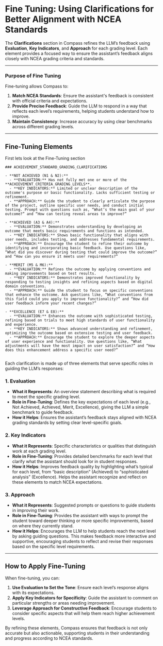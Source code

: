 # Fine Tuning: Using Clarifications for Better Alignment with NCEA Standards

The **Clarifications** section in Compass refines the LLM’s feedback using **Evaluation**, **Key Indicators**, and **Approach** for each grading level. Each element provides a focused way to ensure the assistant’s feedback aligns closely with NCEA grading criteria and standards.

---

### Purpose of Fine Tuning

Fine-tuning allows Compass to:
1. **Match NCEA Standards**: Ensure the assistant's feedback is consistent with official criteria and expectations.
2. **Provide Precise Feedback**: Guide the LLM to respond in a way that reflects each level’s requirements, helping students understand how to improve.
3. **Maintain Consistency**: Increase accuracy by using clear benchmarks across different grading levels.

---

## Fine-Tuning Elements

First lets look at the Fine-Tuning section

```
### ACHIEVEMENT_STANDARD_GRADING_CLARIFICATIONS

- **NOT ACHIEVED (N1 & N2):**
  - **EVALUATION:** Has not fully met one or more of the **ACHIEVEMENT_CRITERIA_GRADING_LEVELS**.
  - **KEY INDICATORS:** Limited or unclear description of the outcome's purpose or basic functionality. Lacks sufficient testing or refinement.
  - **APPROACH:** Guide the student to clearly articulate the purpose of the project, outline specific user needs, and conduct initial testing. Prompt with questions such as, “What’s the main goal of your outcome?” and “How can testing reveal areas to improve?”

- **ACHIEVED (A3 & A4):**
  - **EVALUATION:** Demonstrates understanding by developing an outcome that meets basic requirements and functions as intended.
  - **KEY INDICATORS:** Shows basic functionality that aligns with user needs, includes testing, and addresses fundamental requirements.
  - **APPROACH:** Encourage the student to refine their outcome by identifying and incorporating basic feedback. Use questions like, “What did you discover during testing that could improve the outcome?” and “How can you ensure it meets user requirements?”

- **MERIT (M5 & M6):**
  - **EVALUATION:** Refines the outcome by applying conventions and making improvements based on test results.
  - **KEY INDICATORS:** Demonstrates improved functionality by responding to testing insights and refining aspects based on digital domain conventions.
  - **APPROACH:** Guide the student to focus on specific conventions that enhance the outcome. Ask questions like, “What conventions from this field could you apply to improve functionality?” and “How did user feedback inform your recent changes?”

- **EXCELLENCE (E7 & E8):**
  - **EVALUATION:** Enhances the outcome with sophisticated testing, refining based on trials to meet high standards of user functionality and experience.
  - **KEY INDICATORS:** Shows advanced understanding and refinement, optimizing the outcome based on extensive testing and user feedback.
  - **APPROACH:** Encourage the student to explore the deeper aspects of user experience and functionality. Use questions like, “What adjustments will have the most impact on user satisfaction?” and “How does this enhancement address a specific user need?”
 
```
Each clarification is made up of three elements that serve specific roles in guiding the LLM’s responses:

### 1. **Evaluation**
   - **What it Represents**: An overview statement describing what is required to meet the specific grading level.
   - **Role in Fine-Tuning**: Defines the key expectations of each level (e.g., Not Achieved, Achieved, Merit, Excellence), giving the LLM a simple benchmark to guide feedback.
   - **How it Helps**: Ensures the assistant’s feedback stays aligned with NCEA grading standards by setting clear level-specific goals.

### 2. **Key Indicators**
   - **What it Represents**: Specific characteristics or qualities that distinguish work at each grading level.
   - **Role in Fine-Tuning**: Provides detailed benchmarks for each level that clarify what the assistant should look for in student responses.
   - **How it Helps**: Improves feedback quality by highlighting what’s typical for each level, from “basic description” (Achieved) to “sophisticated analysis” (Excellence). Helps the assistant recognize and reflect on these elements to match NCEA expectations.

### 3. **Approach**
   - **What it Represents**: Suggested prompts or questions to guide students in improving their work.
   - **Role in Fine-Tuning**: Provides the assistant with ways to prompt the student toward deeper thinking or more specific improvements, based on where they currently stand.
   - **How it Helps**: Encourages the LLM to help students reach the next level by asking guiding questions. This makes feedback more interactive and supportive, encouraging students to reflect and revise their responses based on the specific level requirements.

---

## How to Apply Fine-Tuning

When fine-tuning, you can:
1. **Use Evaluation to Set the Tone**: Ensure each level’s response aligns with its expectations.
2. **Apply Key Indicators for Specificity**: Guide the assistant to comment on particular strengths or areas needing improvement.
3. **Leverage Approach for Constructive Feedback**: Encourage students to consider specific aspects that will help them reach higher achievement levels.

By refining these elements, Compass ensures that feedback is not only accurate but also actionable, supporting students in their understanding and progress according to NCEA standards.
